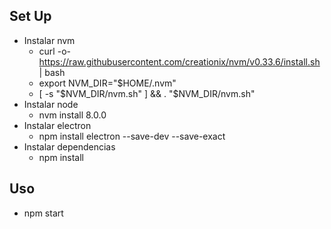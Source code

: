 ## Set Up
* Instalar nvm
  * curl -o- https://raw.githubusercontent.com/creationix/nvm/v0.33.6/install.sh | bash
  * export NVM_DIR="$HOME/.nvm"
  * [ -s "$NVM_DIR/nvm.sh" ] && . "$NVM_DIR/nvm.sh"
* Instalar node
  * nvm install 8.0.0
* Instalar electron
  * npm install electron --save-dev --save-exact
* Instalar dependencias
  * npm install

## Uso
* npm start